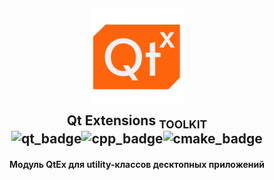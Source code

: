 <h2 align="center">
	<img src="./docs/images/logo.svg" width="150" alt="Logo"/><br/>
	<img src="https://raw.githubusercontent.com/catppuccin/catppuccin/main/assets/misc/transparent.png" height="30" width="0px"/>
	Qt Extensions <sub>TOOLKIT</sub>
	<img src="https://raw.githubusercontent.com/catppuccin/catppuccin/main/assets/misc/transparent.png" height="30" width="0px"/><br/>
    <img src="https://img.shields.io/badge/Qt-41CD52?style=for-the-badge&logo=qt&logoColor=white" alt="qt_badge"/><img src="https://img.shields.io/badge/C%2B%2B-00599C?style=for-the-badge&logo=c%2B%2B&logoColor=white" alt="cpp_badge"/><img src="https://img.shields.io/badge/CMake-064F8C?style=for-the-badge&logo=cmake&logoColor=white" alt="cmake_badge"/>
</h2>

<h4 align="center">
Модуль QtEx для utility-классов десктопных приложений
</h4>









